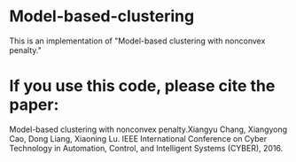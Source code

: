 # Model-based-clustering
This is an implementation of "Model-based clustering with nonconvex penalty."

# If you use this code, please cite the paper:

Model-based clustering with nonconvex penalty.Xiangyu Chang, Xiangyong Cao, Dong Liang, Xiaoning Lu. 
IEEE International Conference on Cyber Technology in Automation, Control, and Intelligent Systems (CYBER), 2016.
